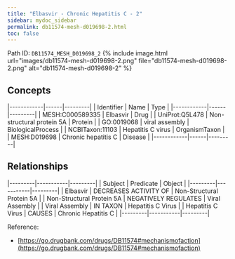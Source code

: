 ```yaml
---
title: "Elbasvir - Chronic Hepatitis C - 2"
sidebar: mydoc_sidebar
permalink: db11574-mesh-d019698-2.html
toc: false 
---
```



Path ID: `DB11574_MESH_D019698_2`
{% include image.html url="images/db11574-mesh-d019698-2.png" file="db11574-mesh-d019698-2.png" alt="db11574-mesh-d019698-2" %}

## Concepts

|------------|------|---------|
| Identifier | Name | Type    |
|------------|------|---------|
| MESH:C000589335 | Elbasvir | Drug |
| UniProt:Q5L478 | Non-structural protein 5A | Protein |
| GO:0019068 | viral assembly | BiologicalProcess |
| NCBITaxon:11103 | Hepatitis C virus | OrganismTaxon |
| MESH:D019698 | Chronic hepatitis C | Disease |
|------------|------|---------|

## Relationships

|---------|-----------|---------|
| Subject | Predicate | Object  |
|---------|-----------|---------|
| Elbasvir | DECREASES ACTIVITY OF | Non-Structural Protein 5A |
| Non-Structural Protein 5A | NEGATIVELY REGULATES | Viral Assembly |
| Viral Assembly | IN TAXON | Hepatitis C Virus |
| Hepatitis C Virus | CAUSES | Chronic Hepatitis C |
|---------|-----------|---------|

Reference: 
  - [https://go.drugbank.com/drugs/DB11574#mechanismofaction](https://go.drugbank.com/drugs/DB11574#mechanismofaction)
